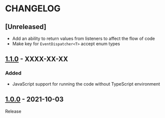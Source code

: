 # CHANGELOG

## [Unreleased]
- Add an ability to return values from listeners to affect the flow of code
- Make key for `EventDispatcher<T>` accept enum types

## [1.1.0](../../compare/1.0.0..1.1.0) - XXXX-XX-XX
### Added
- JavaScript support for running the code without TypeScript environment

## [1.0.0](../../tree/1.0.0) - 2021-10-03
Release
